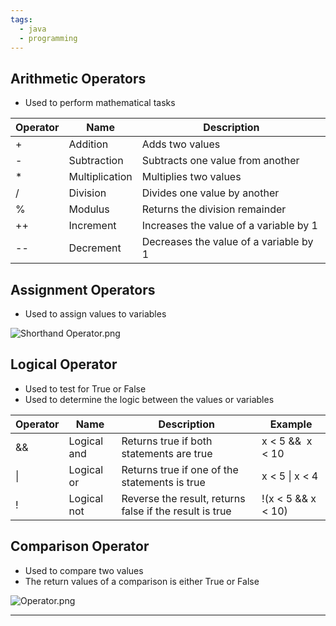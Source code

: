 ```yaml
---
tags:
  - java
  - programming
---
```

## Arithmetic Operators

- Used to perform mathematical tasks

| **Operator** | **Name**           | **Description**                            |
| -------- | -------------- | -------------------------------------- |
| +        | Addition       | Adds two values                        |
| -        | Subtraction    | Subtracts one value from another       |
| *        | Multiplication | Multiplies two values                  |
| /        | Division       | Divides one value by another           |
| %        | Modulus        | Returns the division remainder         |
| ++       | Increment      | Increases the value of a variable by 1 |
| --       | Decrement      | Decreases the value of a variable by 1 |

## Assignment Operators

- Used to assign values to variables

![Shorthand Operator.png](Shorthand-Operator.png)

## Logical Operator

- Used to test for True or False
- Used to determine the logic between the values or variables

| **Operator** | **Name**        | **Description**                                             | **Example**            |
| -------- | ----------- | ------------------------------------------------------- | ------------------ |
| &&       | Logical and | Returns true if both statements are true                | x < 5 &&  x < 10   |
| \|       | Logical or  | Returns true if one of the statements is true           | x < 5 \| x < 4     |
| !        | Logical not | Reverse the result, returns false if the result is true | !(x < 5 && x < 10) |

## Comparison Operator

- Used to compare two values
- The return values of a comparison is either True or False

![Operator.png](Operator.png)

---
